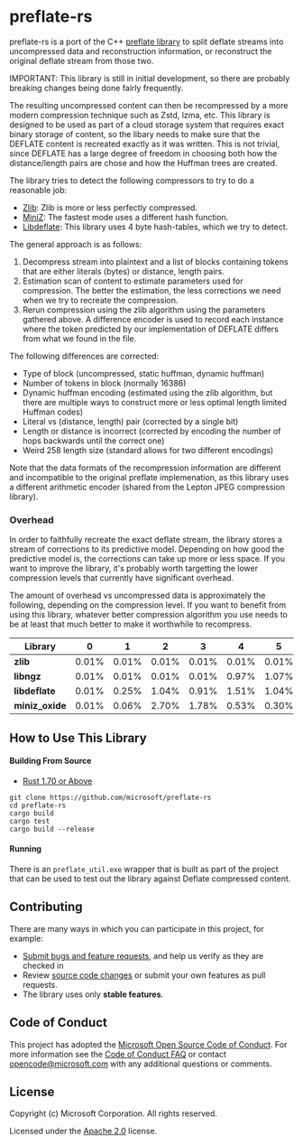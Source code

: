 # preflate-rs
preflate-rs is a port of the C++ [preflate library](https://github.com/deus-libri/preflate/) to split deflate streams into uncompressed data and reconstruction information, or reconstruct the original deflate stream from those two.

IMPORTANT: This library is still in initial development, so there are probably breaking changes being done fairly frequently.

The resulting uncompressed content can then be recompressed by a more modern compression technique such as Zstd, lzma, etc. This library is designed to be used as part of a cloud
storage system that requires exact binary storage of content, so the libary needs to make
sure that the DEFLATE content is recreated exactly as it was written. This is not trivial, since
DEFLATE has a large degree of freedom in choosing both how the distance/length pairs are chose
and how the Huffman trees are created.

The library tries to detect the following compressors to try to do a reasonable job:
- [Zlib](https://github.com/madler/zlib): Zlib is more or less perfectly compressed.
- [MiniZ](https://github.com/richgel999/miniz): The fastest mode uses a different hash function.
- [Libdeflate](https://github.com/ebiggers/libdeflate): This library uses 4 byte hash-tables, which we try to detect.

The general approach is as follows:
1. Decompress stream into plaintext and a list of blocks containing tokens that are either literals (bytes) or distance, length pairs.
2. Estimation scan of content to estimate parameters used for compression. The better the estimation, the less corrections we need when we try to recreate the compression.
3. Rerun compression using the zlib algorithm using the parameters gathered above. A difference encoder is used to record each instance where the token predicted by our implementation of DEFLATE differs from what we found in the file. 

The following differences are corrected:
- Type of block (uncompressed, static huffman, dynamic huffman)
- Number of tokens in block (normally 16386)
- Dynamic huffman encoding (estimated using the zlib algorithm, but there are multiple ways to construct more or less optimal length limited Huffman codes)
- Literal vs (distance, length) pair (corrected by a single bit)
- Length or distance is incorrect (corrected by encoding the number of hops backwards until the correct one)
- Weird 258 length size (standard allows for two different encodings)

Note that the data formats of the recompression information are different and incompatible to the original preflate implemenation, as this library uses a different arithmetic encoder (shared from the Lepton JPEG compression library).

### Overhead

In order to faithfully recreate the exact deflate stream, the library stores
a stream of corrections to its predictive model. Depending on how good the
predictive model is, the corrections can take up more or less space. If you
want to improve the library, it's probably worth targetting the lower compression
levels that currently have significant overhead.

The amount of overhead vs uncompressed data is approximately the following,
depending on the compression level. If you want to benefit from using this
library, whatever better compression algorithm you use needs to be at least
that much better to make it worthwhile to recompress. 

| Library            | 0      | 1      | 2      | 3      | 4      | 5      | 6      | 7      | 8      | 9     |
|--------------------|--------|--------|--------|--------|--------|--------|--------|--------|--------|--------|
| **zlib**           | 0.01%  | 0.01%  | 0.01%  | 0.01%  | 0.01%  | 0.01%  | 0.01%  | 0.08%  | 0.03%  | 0.01%  |
| **libngz**      | 0.01%  | 0.01%  | 0.01%  | 0.01%  | 0.97%  | 1.07%  | 0.90%  | 0.01%  | 0.01%  | NoCompressionCandidates |
| **libdeflate**     | 0.01%  | 0.25%  | 1.04%  | 0.91%  | 1.51%  | 1.04%  | 0.96%  | 0.87%  | 1.04%  | 1.03%  |
| **miniz_oxide**    | 0.01%  | 0.06%  | 2.70%  | 1.78%  | 0.53%  | 0.30%  | 0.09%  | 0.06%  | 0.08%  | 0.07%  |

## How to Use This Library

#### Building From Source

- [Rust 1.70 or Above](https://www.rust-lang.org/tools/install)

```
git clone https://github.com/microsoft/preflate-rs
cd preflate-rs
cargo build
cargo test
cargo build --release
```

#### Running

There is an `preflate_util.exe` wrapper that is built as part of the project that can be used to
test out the library against Deflate compressed content. 

## Contributing

There are many ways in which you can participate in this project, for example:

* [Submit bugs and feature requests](https://github.com/microsoft/preflate-rs/issues), and help us verify as they are checked in
* Review [source code changes](https://github.com/microsoft/preflate-rs/pulls) or submit your own features as pull requests.
* The library uses only **stable features**. 

## Code of Conduct

This project has adopted the [Microsoft Open Source Code of Conduct](https://opensource.microsoft.com/codeofconduct/). For more information see the [Code of Conduct FAQ](https://opensource.microsoft.com/codeofconduct/faq/) or contact [opencode@microsoft.com](mailto:opencode@microsoft.com) with any additional questions or comments.

## License

Copyright (c) Microsoft Corporation. All rights reserved.

Licensed under the [Apache 2.0](LICENSE) license.